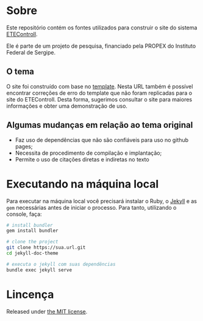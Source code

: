 
# Sobre

Este repositório contém os fontes utilizados para construir o site do sistema [ETEControll](https://saneamentoambiental.github.io/ETEControll/).

Ele é parte de um projeto de pesquisa, financiado pela PROPEX do Instituto Federal de Sergipe.


## O tema

O site foi construído com base no [template](https://aksakalli.github.io/jekyll-doc-theme/). Nesta URL também é possível encontrar correções de erro do template que não foram replicadas para o site do ETEControll. Desta forma, sugerimos consultar o site para maiores informações e obter uma demonstração de uso.

## Algumas mudanças em relação ao tema original

- Faz uso de dependências que não são confiáveis para uso no github pages;
- Necessita de procedimento de compilação e implantação;
- Permite o uso de citações diretas e indiretas no texto

# Executando na máquina local

Para executar na máquina local você precisará instalar o Ruby, o [Jekyll](https://jekyllrb.com/) e as `gem` necessárias antes de iniciar o processo. Para tanto, utilizando o console, faça:

```bash
# install bundler
gem install bundler

# clone the project
git clone https://sua.url.git
cd jekyll-doc-theme

# executa o jekyll com suas dependências
bundle exec jekyll serve
```

# Lincença

Released under [the MIT license](LICENSE).
